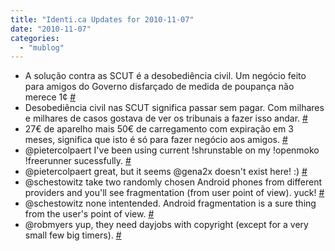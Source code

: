 ```yaml
---
title: "Identi.ca Updates for 2010-11-07"
date: "2010-11-07"
categories: 
  - "mublog"
---
```


- A solução contra as SCUT é a desobediência civil. Um negócio feito para amigos do Governo disfarçado de medida de poupança não merece 1¢ [#](http://identi.ca/notice/58157474)
- Desobediência civil nas SCUT significa passar sem pagar. Com milhares e milhares de casos gostava de ver os tribunais a fazer isso andar. [#](http://identi.ca/notice/58157495)
- 27€ de aparelho mais 50€ de carregamento com expiração em 3 meses, significa que isto é só para fazer negócio aos amigos. [#](http://identi.ca/notice/58157537)
- @pietercolpaert I've been using current !shrunstable on my !openmoko !freerunner sucessfully. [#](http://identi.ca/notice/58171199)
- @pietercolpaert great, but it seems @gena2x doesn't exist here! :) [#](http://identi.ca/notice/58178557)
- @schestowitz take two randomly chosen Android phones from different providers and you'll see fragmentation (from user point of view). yuck! [#](http://identi.ca/notice/58187295)
- @schestowitz none intentended. Android fragmentation is a sure thing from the user's point of view. [#](http://identi.ca/notice/58190320)
- @robmyers yup, they need dayjobs with copyright (except for a very small few big timers). [#](http://identi.ca/notice/58196824)
